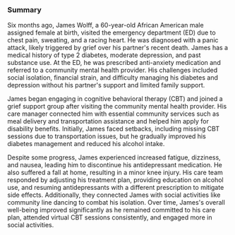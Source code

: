 ### Summary 

Six months ago, James Wolff, a 60-year-old African American male assigned female at birth, visited the emergency department (ED) due to chest pain, sweating, and a racing heart. He was diagnosed with a panic attack, likely triggered by grief over his partner's recent death. James has a medical history of type 2 diabetes, moderate depression, and past substance use. At the ED, he was prescribed anti-anxiety medication and referred to a community mental health provider. His challenges included social isolation, financial strain, and difficulty managing his diabetes and depression without his partner's support and limited family support. 

James began engaging in cognitive behavioral therapy (CBT) and joined a grief support group after visiting the community mental health provider. His care manager connected him with essential community services such as meal delivery and transportation assistance and helped him apply for disability benefits. Initially, James faced setbacks, including missing CBT sessions due to transportation issues, but he gradually improved his diabetes management and reduced his alcohol intake. 

Despite some progress, James experienced increased fatigue, dizziness, and nausea, leading him to discontinue his antidepressant medication. He also suffered a fall at home, resulting in a minor knee injury. His care team responded by adjusting his treatment plan, providing education on alcohol use, and resuming antidepressants with a different prescription to mitigate side effects. Additionally, they connected James with social activities like community line dancing to combat his isolation. Over time, James's overall well-being improved significantly as he remained committed to his care plan, attended virtual CBT sessions consistently, and engaged more in social activities.